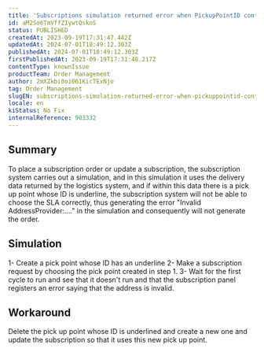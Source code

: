 ```yaml
---
title: 'Subscriptions simulation returned error when PickupPointID contains special characters'
id: aM2So6TmVffZ1ywtQsknS
status: PUBLISHED
createdAt: 2023-09-19T17:31:47.442Z
updatedAt: 2024-07-01T18:49:12.303Z
publishedAt: 2024-07-01T18:49:12.303Z
firstPublishedAt: 2023-09-19T17:31:48.217Z
contentType: knownIssue
productTeam: Order Management
author: 2mXZkbi0oi061KicTExNjo
tag: Order Management
slugEN: subscriptions-simulation-returned-error-when-pickuppointid-contains-special-characters
locale: en
kiStatus: No Fix
internalReference: 903332
---
```


## Summary


To place a subscription order or update a subscription, the subscription system carries out a simulation, and in this simulation it uses the delivery data returned by the logistics system, and if within this data there is a pick up point whose ID is underline, the subscription system will not be able to choose the SLA correctly, thus generating the error "Invalid AddressProvider:...." in the simulation and consequently will not generate the order.


##

## Simulation


1- Create a pick point whose ID has an underline
2- Make a subscription request by choosing the pick point created in step 1.
3- Wait for the first cycle to run and see that it doesn't run and that the subscription panel registers an error saying that the address is invalid.


##

## Workaround


Delete the pick up point whose ID is underlined and create a new one and update the subscription so that it uses this new pick up point.






